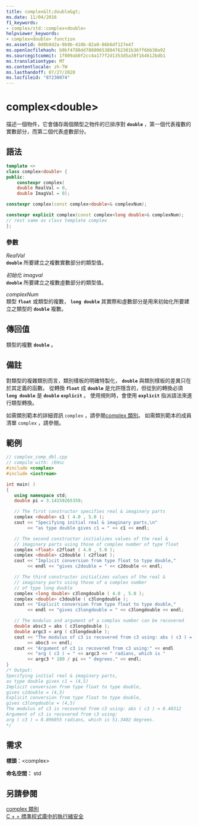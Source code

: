 ```yaml
---
title: complex&lt;double&gt;
ms.date: 11/04/2016
f1_keywords:
- complex/std::complex<double>
helpviewer_keywords:
- complex<double> function
ms.assetid: 0d0b9d2a-9b9b-410b-82a0-86b6df127e47
ms.openlocfilehash: b9bf4780dd78800653804762301b36ff6bb30a92
ms.sourcegitcommit: 1f009ab0f2cc4a177f2d1353d5a38f164612bdb1
ms.translationtype: MT
ms.contentlocale: zh-TW
ms.lasthandoff: 07/27/2020
ms.locfileid: "87230074"
---
```

# <a name="complexltdoublegt"></a>complex&lt;double&gt;

描述一個物件，它會儲存兩個類型之物件的已排序對 **`double`** ，第一個代表複數的實數部分，而第二個代表虛數部分。

## <a name="syntax"></a>語法

```cpp
template <>
class complex<double> {
public:
    constexpr complex(
    double RealVal = 0,
    double ImagVal = 0);

constexpr complex(const complex<double>& complexNum);

constexpr explicit complex(const complex<long double>& complexNum);
// rest same as class template complex
};
```

### <a name="parameters"></a>參數

*RealVal*\
**`double`** 所要建立之複數實數部分的類型值。

*初始化 imagval*\
**`double`** 所要建立之複數虛數部分的類型值。

*complexNum*\
類型 **`float`** 或類型的複數， **`long double`** 其實際和虛數部分是用來初始化所要建立之類型的 **`double`** 複數。

## <a name="return-value"></a>傳回值

類型的複數 **`double`** 。

## <a name="remarks"></a>備註

對類型的複雜類別而言，類別樣板的明確特製化， **`double`** 與類別樣板的差異只在於其定義的函數。 從轉換 **`float`** 成 **`double`** 是允許隱含的，但從到的轉換必須 **`long double`** 是 **`double`** **`explicit`** 。 使用規則時，會使用 **`explicit`** 指派語法來進行類型轉換。

如需類別範本的詳細資訊 `complex` ，請參閱[complex 類別](../standard-library/complex-class.md)。 如需類別範本的成員清單 `complex` ，請參閱。

## <a name="example"></a>範例

```cpp
// complex_comp_dbl.cpp
// compile with: /EHsc
#include <complex>
#include <iostream>

int main( )
{
   using namespace std;
   double pi = 3.14159265359;

   // The first constructor specifies real & imaginary parts
   complex <double> c1 ( 4.0 , 5.0 );
   cout << "Specifying initial real & imaginary parts,\n"
        << "as type double gives c1 = " << c1 << endl;

   // The second constructor initializes values of the real &
   // imaginary parts using those of complex number of type float
   complex <float> c2float ( 4.0 , 5.0 );
   complex <double> c2double ( c2float );
   cout << "Implicit conversion from type float to type double,"
        << endl << "gives c2double = " << c2double << endl;

   // The third constructor initializes values of the real &
   // imaginary parts using those of a complex number
   // of type long double
   complex <long double> c3longdouble ( 4.0 , 5.0 );
   complex <double> c3double ( c3longdouble );
   cout << "Explicit conversion from type float to type double,"
        << endl << "gives c3longdouble = " << c3longdouble << endl;

   // The modulus and argument of a complex number can be recovered
   double absc3 = abs ( c3longdouble );
   double argc3 = arg ( c3longdouble );
   cout << "The modulus of c3 is recovered from c3 using: abs ( c3 ) = "
        << absc3 << endl;
   cout << "Argument of c3 is recovered from c3 using:" << endl
        << "arg ( c3 ) = " << argc3 << " radians, which is "
        << argc3 * 180 / pi << " degrees." << endl;
}
/* Output:
Specifying initial real & imaginary parts,
as type double gives c1 = (4,5)
Implicit conversion from type float to type double,
gives c2double = (4,5)
Explicit conversion from type float to type double,
gives c3longdouble = (4,5)
The modulus of c3 is recovered from c3 using: abs ( c3 ) = 6.40312
Argument of c3 is recovered from c3 using:
arg ( c3 ) = 0.896055 radians, which is 51.3402 degrees.
*/
```

## <a name="requirements"></a>需求

**標頭**：\<complex>

**命名空間：** std

## <a name="see-also"></a>另請參閱

[complex 類別](../standard-library/complex-class.md)\
[C + + 標準程式庫中的執行緒安全](../standard-library/thread-safety-in-the-cpp-standard-library.md)
